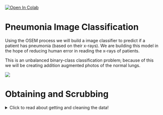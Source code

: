 
<a href="https://colab.research.google.com/github/aradjabova/dsc-mod-4-project-v2-1-online-ds-ft-120919/blob/master/ReadME.ipynb" target="_parent"><img src="https://colab.research.google.com/assets/colab-badge.svg" alt="Open In Colab"/></a>


# Pneumonia Image Classification

Using the OSEM process we will build a image classifier to predict if a patient has pneumonia (based on their x-rays). We are building this model in the hope of reducing human error in reading the x-rays of patients. 

This is an unbalanced binary-class classification problem; because of this we will be creating addition augmented photos of the normal lungs.


<img  src="https://drive.google.com/uc?id=1QyT6dlq-Ikn1JWKg13c-Ybobk7M4ZLva">





# Obtaining and Scrubbing
<details>
  <summary>Click to read about getting and cleaning the data! </summary>
  
  ## Obtaining
  * We have gathered the data from https://www.kaggle.com/paultimothymooney/chest-xray-pneumonia
     
     
  ## Scrubbing
  * We have used several different methods to clean the data:
      1. Missing data:
          * There was plenty of missing data in this dataset;
          * Meaning that there were many Pneumonia x-rays and almost 1/3 the amount of normal x-rays
      2. Dealing with Missing Data
        * In order to combat the missing data; we created additional random images of the normal xrays that were augmented.
        Each randomly selected images was altered into 20 different images with different zoom, shear, rotation, flips and etc. 
      4. Dataset:
          * Once the training data was balanced we were created dataframes for easy readibility


<img  src="https://drive.google.com/uc?id=1jqChtIUCcGFLTPwoE2A2WG5oi520Lb3v">


# Explore
<details>
  <summary>Click to read about exploration of the data! </summary>
  
  ## Exploring
  * While exploring the data, there are some extremely difficult differences between the normal and pneumonia x-rays that would be hard to see
  * To get a better understanding of the different images of the xrays, we opened a few of each of the normal and pneumonia x-rays.
  
Normal
  <img style="float: left;" src="https://drive.google.com/uc?id=1UJmM4bXrfxVIXlo1htkAOFqAhgTUjHdt" >

Pneumonia
  <img style="float: left;" src="https://drive.google.com/uc?id=1C078gPhXNM7G-L7-yU3j2WYB_D3Mp0LK" >
  
  
  
  <p>
    
  For a better visualization of the differnt x-rays (the augmented ones and the original ones), we can look at the below graphs that show a variety of each of the targets

  Normal
  <img style="float: left;" src="https://drive.google.com/uc?id=1UBfxI6QUzpKtAyDwmS74ReXidUZEef_O" >
   


   Pneumonia
   <img style="float: left;" src="https://drive.google.com/uc?id=10YVEs7lESRiCjJHNAsWCbzFkqNl1t86e" >




   As you can see, the augmented images are also present in our normal x-rays. These images allow the model to train equally and intensively on the variety of the normal x-rays with the pnemonia ones.
   </p>
  
     
        
        
</details>




# Model
<details>
  <summary>Click to read about modeling the data! </summary>
  
  ## Modeling
  To model our data effectively; we created a image classifier with many layers.

   <img style="float: center;" src="https://drive.google.com/uc?id=1C0Ibf3Tc8V0-KOCrhDc1niSvJV5cyZK8" >


  * Conv2D 

    * Scans the image and takes each pixel value in a 3x3 (or 4x4, depends on setting) part and multiplies it by a certain weight, adds the numbers and uses that number as the value of the output image of that pixel
    * Depending on the weights, the output image can be blurred, brighter, darker, etc. (basicallu, slight photoshop)

  * MaxPooling2
    * Resizes the output image
    * Takes 2x2 area of a image and chooses the max value in each area
    * Shrinks the image by a factor of two
    * After shrinking usually the images are used for additional filters (Conv2D) in order to train on smaller scales to find more patterns
  
  * Flatten
    * Because we will be using Dense next, we need to use Flatten to reduce the number of dimensions to one dimension
  
  * Dense
    * Dense layers are hidden layers that use different acitvation functions to find the weights of each parameter of the image in order to appropriately learn the images

  * Dropout
    * Usually set to 40%, which means that 40% of the parameters that go into the Dropout are set to zero,
    * This helps the model not overfit

This leads us to having 823,000 differnt parameters that our model is using and going throught in order to train on the images.
  

</details>  
  



# Interpert
<details>
  <summary>Click to read about interperting our results! </summary>
  
  ## Interpreting the results
  * The way to interpret the results, is by reviewing the confusion matrices and classification report and the accuracy and loss of the models.. 



<img style="float: left;" src="https://drive.google.com/uc?id=1cOz9oe9N0vCfpvacObvwQMIExrOIrm4r" >
  * The accuracy plots show the accuracy of the model as it is training. It shows the accuracy for the training data for every epoch, as well as the accuracy during the validation steps (which is the test data)
  

  * The loss plots show the los of the model as it is training. It shows the loss for the training data for every epoch, as well as the loss during the validation steps (which is the test data)
  <img style="float: left;" src="https://drive.google.com/uc?id=1-QGPyNwwubHz8UAmyNnaNn7lp5QfIe7P" >



  * The confusion matrices tells us how well the model performed on the test data by showing us the results of the classification. It shows the number of correct and the number of incorrect classifications
  <img style="float: left;" src="https://drive.google.com/uc?id=1uBVhuLttDoT6xEFvs3v_foNuSAxGZl0y" >
    
    
    * As you can see there the diagonal boxes (from left to right) show the true positive predictions (meaning that the model predicted them and it was correct).
    * As shown, there are more x-rays that are predicted as pneumonia instead of normal. 
    * This is benefical because in regards to the cost and the integrity of this problem, it is better for the model to predict pnemonia for patients to get more test, in order to minimize the loss of life or health





</details>  



# Future Work
<details>
  <summary> Click to future work for analysis! </summary>
  
  ## Future work for Pneumonia X-Rays
  
  * Obtain more normal x-rays  in order for the models to train better and become more accurate.
  * Create deeper models with more layer that can handle learning for longer periods of time and be more accurate

</details>




# Final Project Submission

* Student name: Alisa Radjabova
* Student pace: Full Time
* Scheduled project review date/time: 
* Instructor name: Rafael
* Blog post URL: 
* Presentation: 
* Video : 


